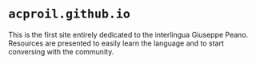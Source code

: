 # `acproil.github.io`

This is the first site entirely dedicated to the interlingua Giuseppe Peano.
Resources are presented to easily learn the language and to start conversing with the community.
